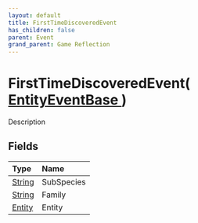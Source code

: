 ```yaml
---
layout: default
title: FirstTimeDiscoveredEvent
has_children: false
parent: Event
grand_parent: Game Reflection
---
```

# FirstTimeDiscoveredEvent( [ EntityEventBase ](/riftbreaker-wiki/docs/game-reflection/events/entity_event_base/) )
Description 

## Fields

| Type | Name |
|:----------|:--------------|
| [String](/riftbreaker-wiki/docs/game-reflection/components/string/) | SubSpecies |
| [String](/riftbreaker-wiki/docs/game-reflection/components/string/) | Family |
| [Entity](/riftbreaker-wiki/docs/game-reflection/classes/entity/) | Entity |

